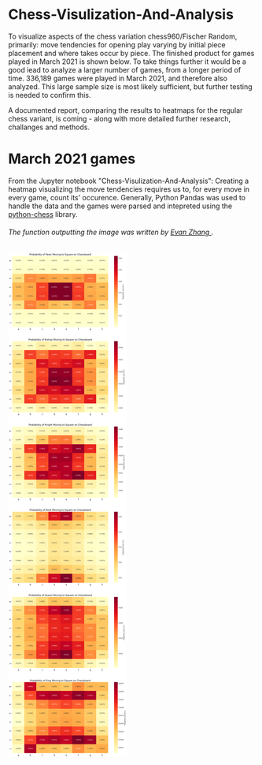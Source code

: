 # Chess-Visulization-And-Analysis

To visualize aspects of the chess variation chess960/Fischer Random, primarily: move tendencies for opening play varying by initial piece placement and where takes occur by piece. The finished product for games played in March 2021 is shown below. 
To take things further it would be a good iead to analyze a larger number of games, from a longer period of time. 336,189 games were played in March 2021, and therefore also analyzed. This large sample size is most likely sufficient, but further testing is needed to confirm this. 

A documented report, comparing the results to heatmaps for the regular chess variant, is coming - along with more detailed further research, challanges and methods. 

# March 2021 games
From the Jupyter notebook "Chess-Visulization-And-Analysis": Creating a heatmap visualizing the move tendencies requires us to, for every move in every game, count its' occurence. Generally, Python Pandas was used to handle the data and the games were parsed and intepreted using the [python-chess](https://github.com/niklasf/python-chess) library. 
###### The function outputting the image was written by [Evan Zhang ](https://www.kaggle.com/ironicninja/visualizing-chess-game-length-and-piece-movement). 
![Removaltest](https://raw.githubusercontent.com/DennisVNilsson/Chess-Visulization-And-Analysis/master/imagesMarch2021/heatmap1March.png?raw=true)

